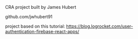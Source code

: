 CRA project built by James Hubert

github.com/jwhubert91

project based on this tutorial: https://blog.logrocket.com/user-authentication-firebase-react-apps/
